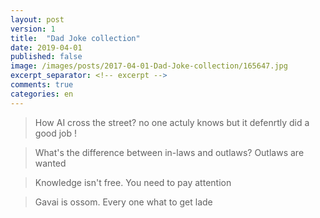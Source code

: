```yaml
---
layout: post
version: 1
title:  "Dad Joke collection"
date: 2019-04-01
published: false
image: /images/posts/2017-04-01-Dad-Joke-collection/165647.jpg
excerpt_separator: <!-- excerpt -->
comments: true
categories: en 
---
```



> How AI cross the street?
  no one actuly knows but it defenrtly did a good job !

> What's the difference between in-laws and outlaws? Outlaws are wanted

> Knowledge isn't free. You need to pay attention

> Gavai is ossom. Every one what to get lade
